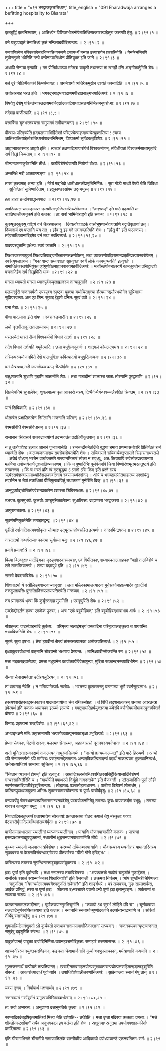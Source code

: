 +++
title = "०९१ भरद्वाजकृतातिथ्यम्"
title_english = "091 Bharadwaja arranges a befitting hospitality to Bharata"

+++


कृतबुद्धिं कृतनिश्चयम् । आतिथ्येन विशिष्टभोजनोपेतातिथिसत्काररूपहेतुना
फलमपि हेतुः  ॥  २।९१।१  ॥   

  

वने यदुपपद्यते तेनातिथ्यं कृतं नन्वित्यब्रवीदित्यन्वयः  ॥  २।९१।२  ॥   

  

वनवासित्वेन दरिद्रत्वादेतदधिकातिथ्यकरणे ऽसामर्थ्यं मन्यत इत्याशयेन
प्रहसन्निवेति । येनकेनचिदपि तुष्येस्तुष्टो भवेरिति मन्ये
वन्येनाप्यातिथ्येन प्रीतियुक्त इति जाने  ॥  २।९१।३  ॥   

  

अथापि सेनाया इत्यादि । मम प्रीतिर्यथारूपा ममेच्छा यादृशी तथारूपां तां
त्वमर्हो ऽसि अङ्गीकर्तुमिति शेषः  ॥  २।९१।४  ॥   

  

बलं दूरे निक्षिप्यैकाकी किमर्थमागतः । अयमेवार्थो व्यतिरेकमुखेन दर्श्यते
कस्मादिति  ॥  २।९१।५  ॥   

  

अत्रोत्तरमाह भरत इति । भगवद्भयाद्भगवदाश्रमपीडाप्रसङ्गभयादित्यर्थः  ॥ 
२।९१।६  ॥   

  

विषयेषु देशेषु
परिहर्तव्यास्तदाश्रमवर्तिवृक्षोदकादिबाधाप्रसङ्गनिमित्तमनुपरोध्याः  ॥ 
२।९१।७  ॥   

  

तदेवाह वाजीत्यादि  ॥  २।९१।८,९  ॥   

  

परमर्षिणा श्रुतभरतवचसा समुपागमं समीपानयनम्  ॥  २।९१।१०  ॥   

  

पीत्वापः परिमृज्येति हृदयङ्गमाभिर्द्विरोष्ठौ
परिमृज्येत्सकृदाचम्येत्युक्तरित्या ऽ ऽचम्य
आतिथ्यक्रियाहेतोरातिथ्यसंपादननिमित्तम्, विश्वकर्मा सृष्टिकर्तृविशेषः  ॥ 
२।९१।११  ॥   

  

आह्वानप्रकारमाह आह्वये इति । त्वष्टारं तक्षणादिव्यापारोपेतं
विश्वकर्माणम्, संविधीयतां विश्वकर्मसाध्यगृहादि सर्वं सिद्धं क्रियताम्  ॥ 
२।९१।१२  ॥   

  

त्रीन्यमवरुणकुबेरानिति तीर्थः । कार्यविशेषेष्वेषामपि नियोगो बोध्यः  ॥ 
२।९१।१३  ॥   

  

अन्तरिक्षे नदी आकाशगङ्गा  ॥  २।९१।१४  ॥   

  

तासां कृत्यमाह अन्या इति । मैरेयं मद्यभेदो धात्रीधातकीप्रभृतिनिर्मितः ।
सुरा गौडी माध्वी पैष्टी चेति त्रिविधा । सुनिष्ठितां सुनिष्पादिताम् ।
इक्षुकाण्डरसोपमं तद्वन्मधुरम्  ॥  २।९१।१५  ॥   

  

हहा हाहाः छन्दोवशाद्ध्रस्वपाठः  ॥  २।९१।१६,१७  ॥   

  

सपरिच्छदाः सालङ्काराः नृत्यगीताद्यपेक्षितपरिकरोपेताश्च । "ब्राह्मणम्"
इति पाठे बृहस्पतिं या उपतिष्ठन्तीत्यनुकर्ष इति कतकः । ताः सर्वा
भामिनीराह्वये इति संबन्धः  ॥  २।९१।१८  ॥   

  

कुरुषूत्तरकुरुषु यद्दिव्यं वनं चैत्ररथाख्यम् । दिव्यत्वोपपादकं
वासोभूषणान्येव पत्राणि यद्वर्तिवृक्षाणां तत् । दिव्यनार्य एव फलानि यत्र
तत् । इहैव तु इह वने एवागच्छत्विति शेषः । "इहैतु वै" इति पाठान्तरम् ।
तद्देवताधिष्ठानादिदमेव वनं तथा भवत्वित्यर्थः  ॥  २।९१।१९,२०  ॥   

  

पादपप्रच्युतानि वृक्षेभ्यः स्वयं जातानि  ॥  २।९१।२१  ॥   

  

शिक्षास्वरसमायुक्तं शिक्षाप्रतिपाद्यवर्णोच्चारणलक्षणोपेतम्, तथा
व्याकरणोपदिश्यमानप्रकृतिप्रत्ययस्वरोपेतम् । स्वरेत्युपलक्षणम् । "एकः
शब्दः सम्यग्ज्ञातः सुप्रयुक्तः स्वर्गे लोके कामधुग्भवति" इत्युक्तेः ।
समाधितेजस्तपोभिर्युक्त एवंगुणोपेतमाह्वानवाक्यमब्रवीदित्यर्थः ।
महर्षेस्तपोबलात्स्वर्गे कामधुक्त्वेन प्रसिद्धादपि वचनादिहैव सर्वं
सिद्धमिति भावः  ॥  २।९१।२२  ॥   

  

मनसा ध्यायतो मनसा ध्यानपूर्वककृताह्वानस्य तान्याहूतानि  ॥  २।९१।२३  ॥   

  

मलयदर्दुरौ चन्दनपर्वतौ उपस्पृश्य स्पृष्ट्वा युक्त्या यथोचितवृत्त्या
शैत्यमान्द्यसौरभयोगेन सुप्रियात्मा सुप्रियस्वरूपः अत एव शिनः सुखद ईदृशो
ऽनिलः सुखं ववौ  ॥  २।९१।२४  ॥   

  

घना मेघाः  ॥  २।९१।२५  ॥   

  

वीणा वाद्यमाना इति शेषः । स्वरान्ष़ड्जादीन्  ॥  २।९१।२६  ॥   

  

लयो नृत्तगीतानुगततालप्रमाणम्  ॥  २।९१।२७  ॥   

  

भरतस्येदं भारतं सैन्यं विश्वकर्मणो विधानं ददर्श  ॥  २।९१।२८  ॥   

  

तदेव विधानं दर्शयति बभूवेत्यादि । छन्ना बभूवेत्यनुकर्षः । शाद्बलं
कोमलतृणमत्र  ॥  २।९१।२९  ॥   

  

तस्मिन्पञ्चयोजनमिते देशे फलभूषिताः कपित्थादयो बभूवुरित्यन्वयः  ॥  २।९१।३०
 ॥   

  

वनं चैत्ररथम् नदी जातावेकवचनम् तीरजैर्वृक्षैः  ॥  २।९१।३१  ॥   

  

चतुःशालानि शुभ्राणि गृहाणि जातानीति शेषः । तथा गजादीनां शालाश्च जाताः
तोरणानि पुरद्वाराणि  ॥  २।९१।३२  ॥   

  

सितमेघनिभं सुधालेपेन, शुक्लमाल्यः कृत आकारो यस्य,
दिव्यैर्गन्धैर्गन्धवज्जलैरुक्षितं सिक्तम्  ॥  २।९१।३३  ॥   

  

यानं शिबिकादि  ॥  २।९१।३४  ॥   

  

धौतत्वेन प्रक्षालितत्वेन निर्मलानि भाजनानि यस्मिन्  ॥  २।९१।३५,३६  ॥   

  

वेश्मसंविधिं वेश्मसंविधानम्  ॥  २।९१।३७  ॥   

  

राजासनं सिंहासनं राजवद्राजयोग्यं तदभ्यवर्तत प्रदक्षिणीकृतवान्  ॥ 
२।९१।३८ ॥   

  

न तु तत्रोपविष्ट इत्याह आसनं पूजयामासेति । रामचन्द्रीयमेतदिति बुद्ध्या
रामाय प्रणम्यासनोपरि प्रितिष्ठितं रामं ध्यात्वेति शेषः । वालव्यजनमादाय
रामसेवाशेषतयेति शेषः । सचिवासने सचिवार्थक्लृप्तासने सिंहासनाधस्तले ।
अत्रेदं बोध्यम् भरतेन वाचोक्तमपि राज्यानभिलाषं लोका न श्रद्दध्युः, अतः
क्रिययापि सर्वलोकप्रत्यायनाय महर्षिणा तपोव्ययेनापीदृशमातिथ्यकरणम् । किं
च पुष्पादिभिः पूजेवेयमपि क्रिया विष्णोरंशभूतभरततुष्टये इति तत्करणम् ।
किं च भरतं प्रति त्वं दुष्टबुद्ध्या ऽ ऽगतो ऽसि किम् इति प्रश्ने तस्य
ऋषेरसर्वज्ञत्वासामार्थ्यादिशङ्कावारणाय स्वसामर्थ्यदर्शनम् । अपि च
भगवद्रामप्रीतिमाहात्म्यं प्रदर्शयितुं तद्दर्शनेन च तेषां तत्राधिकां
प्रीतिमुत्पादयितुं तथाकरणं मुनेरिति दिक्  ॥  २।९१।३९  ॥   

  

आनुपूर्व्याद्यथोचितोपवेशनप्रकारेण प्रशास्ता शिबिररक्षकः  ॥  २।९१।४०,४१
 ॥   

  

उभयतः कूलमुभयोः कूलयोः पाण्डुमृत्तिकालेपनाः सुधालिप्ताः ब्राह्मणस्य
भरद्वाजस्य  ॥  २।९१।४२  ॥   

  

आगुरागतवत्यः  ॥  २।९१।४३  ॥   

  

सुवर्णमणिमुक्तेनेति समाहारद्वन्द्वः  ॥  २।९१।४४  ॥   

  

गृहीतो दर्शनादिनात्मवशीकृतः सोन्मादः उद्भूतसन्तोषसहित इत्यर्थः ।
नन्दनमिन्द्रवनम्  ॥  २।९१।४५  ॥   

  

नारदादयो गन्धर्वराजाः कान्त्या सूर्यसमा ययुः  ॥  २।९१।४६,४७  ॥   

  

प्रयागे प्रयागक्षेत्रे  ॥  २।९१।४८  ॥   

  

बिल्वा बिल्ववृक्षाः मार्दङ्गिका मृदङ्गवादकरूपधराः, एवं विभीतकाः,
शम्याख्यतालग्राहकाः "वह्नौ तालविशेषे च शमे तालक्रियान्तरे । शम्या
यज्ञायुधे इति  ॥  २।९१।४९  ॥   

  

सरलो देवदारुविशेषः  ॥  २।९१।५०  ॥   

  

शिंशपादयो ये स्त्रीलिङ्गशब्दवाच्या वृक्षाः । लता मल्लिकामालत्यादयः
मुनेस्तपोमाहात्म्यादेव वृक्षादीनां तत्तद्रूपतापत्तिः
पुनर्लतादिरूपप्रत्यापत्तिश्चेति मन्तव्यम्  ॥  २।९१।५१  ॥   

  

तत्र प्रमदारूपं धृत्वा किं कुर्युस्तदाह सुरामिति । एवमूचुरिति शेषः  ॥ 
२।९१।५२  ॥   

  

उच्छोद्योद्वर्तनं कृत्वा एकमेकं पुरुषम् । अत्र "एकं बहुव्रीहिवत्" इति
बहुव्रीहिवद्भावाभाव आर्षः  ॥  २।९१।५३  ॥   

  

संवाहन्त्यः पादसंवाहनादि कुर्वत्यः । परिमृज्य जलार्द्रमङ्गं वस्त्रादिना
परिमृज्यालङ्कृत्य च पाययन्ति मध्वादिकमिति शेषः  ॥  २।९१।५४  ॥   

  

सुरभेः सुता वृषभाः । तेषां हयदीनां भोज्यं तांस्तत्तत्पालका
अभोजयन्नित्यर्थः  ॥  २।९१।५५  ॥   

  

इक्ष्वाकुवरयोधानां वाहनानि चोदयन्तो भक्षणाय प्रेरयन्तः ।
तानिक्ष्वादीन्भोजयन्ति स्म  ॥  २।९१।५६  ॥   

  

मत्ता मदकरद्रव्यसेवया, प्रमत्ता मधुपानेन कार्याकार्यविवेकशून्या, मुदिता
स्रक्चन्दनस्त्र्यादिभोगेन  ॥  २।९१।५७  ॥   

  

सैन्याः सैनासमवेताः उदीरयन्नुदैरयन्  ॥  २।९१।५८  ॥   

  

तां वाचमाह नैवेति । न गमिष्यामेत्यार्षः सलोपः । भरतस्य कुशलमस्तु
यत्संगत्या भूमौ स्वर्गसुखलाभः  ॥  २।९१।५९  ॥   

  

हस्त्यश्वारोहस्तद्बन्धकाश्च पादातरूपयोधाः चेन रथिकसंग्रहः । तं विधिं
तादृशसत्कारम् अनाथा अपरतन्त्रा इवेत्यर्थ इति कतकः अयाचका इत्यर्थः
इत्यन्ये । वक्तृ़णामतिहर्षयुक्ततया कवेरपि वर्णनीयमयीभावात्पुनरुक्तिर्न
दोषाय  ॥  २।९१।६०  ॥   

  

विनादः प्रहृष्टानां शब्दविशेषः  ॥  २।९१।६१,६२  ॥   

  

अभवद्भक्षणे मतिः क्लृप्तानामपि भक्ष्यसौष्ठवात्पुनराकाङ्क्षा ऽभूदित्यर्थः
 ॥  २।९१।६३  ॥   

  

प्रेष्याः सेवकाः, चेट्यो दास्यः, बलस्थाः सेनास्थाः, अहतवाससो
नूतनवस्त्रपरीधानाः  ॥  २।९१।६४  ॥   

  

अतो मुनिदत्तादन्यपदार्थं नाकल्पयन् नाभुञ्जन्नित्यर्थः । "नान्यो
ह्यन्यमकल्पयत्" इति पाठे हिरप्यर्थे । अन्यो ऽपि सेनामन्तर्गतो ऽपि
मार्गस्थः प्रसङ्गात्तद्देशमागतः अन्यमृषिकल्पितादन्यं पदार्थं नाकल्पयन्न
भुक्तवानित्यर्थः, अनेनात्याधिक्यं सामग्र्याः सूचितम्  ॥  २।९१।६५,६६  ॥   

  

"निष्ठानं व्यञ्जनं ज्ञेयम्" इति हलायुधः ।
आम्रादिफलसंबन्धिक्वथितरससिद्धैरित्याजादिविशेषणं गन्धरसान्वितैरिति च ।
"वार्यापीडे क्वाथरसे निर्यूहो नागदन्तके" इति वैजयन्ती । एतैराजादिभिः
पूर्णा लौहीः स्वर्णरजतादिपात्रीर्ददृशुरित्यन्वयः । लोहशब्दः
पञ्चलोहसाधारणः । पात्रीणां विशेषणं शोभार्थम् । कल्पितपुष्पध्वजयुक्ता
अभितः शुक्लस्यान्नस्यौदनस्य च पूर्णाः पात्रीर्ददृशुः  ॥  २।९१।६७,६८  ॥   

  

वनपार्श्वेषु चैत्ररथवनवत्प्रतिभासमानवनप्रदेशेषु पञ्चयोजनमितेषु तत्रत्याः
कूपाः पायसकर्दमा बभूवुः । तत्रत्या गावश्च कामदुघा बभूवुः  ॥  २।९१।६९  ॥   

  

निषादादिबलतृप्त्यर्थं प्रतापमात्रेण संस्कार्याः प्रतप्तास्तथा पिठरः
कपालं तेषु संस्कृताः पक्वाः पैठरास्तैर्मृगादिसंबन्धिमांसचयैर्वृताः  ॥ 
२।९१।७०  ॥   

  

पात्रीणामन्नाधाराणां स्थालीनां व्यञ्जनस्थालीनाम् । पात्राणि
भोजनपात्राणीति कतकः । पात्राणां हस्तप्रक्षालनाद्युपयुक्तानां, स्थालीनां
क्षुद्रजनपानपात्राणामिति तीर्थः  ॥  २।९१।७१  ॥   

  

कुम्भ्यः स्थाल्यो जलपानपात्रविशेषाः । करम्भ्यो दधिमन्थनपात्राणि ।
यौवनस्थस्य मथनोत्तरं यामान्तरितस्य सुपक्वस्य च केशरादिसंबन्धाद्गौरस्य
पीतवर्णस्य "पीतो गौरो हरिद्राभः" ।  

करित्थस्य तक्रस्य सुगन्धिनस्तादृशद्रव्यसंयुक्तस्य  ॥  २।९१।७२  ॥   

  

ह्रदाः पूर्णा इति पूर्वान्वयि । तथा रसालस्य तक्रविशेषस्य । "अपक्वतक्रं
सव्योषं चतुर्जातं गुडार्द्रकम् । सजीरकं रसालं स्यान्मज्जिका शिखरिण्यपि"
इति वैजयन्ती । तक्रमत्र निर्जलम् । व्योषं शुण्ठीमरीचिपिप्पल्यः ।
चतुर्जातम् "त्रिगन्धमेलात्वक्पत्रैश्चतुर्जातं सकेसरैः" इति शार्ङ्गधरे ।
पत्रं तजपत्रम्, गुडः खण्डशर्करा, आर्द्रकं प्रसिद्धं, तस्य च पूर्णा
ह्रदाः । श्वेतस्य दध्नश्चापरे पयसो ऽन्ये पूर्णा ह्रदा इत्यनुषङ्गः ।
शर्कराणां च सञ्चया राशयः  ॥  २।९१।७३  ॥   

  

कल्कानामामलकादीनाम् । चूर्णकषायान्सुरभिचूर्णानि । "कषायो ऽथ सुरभौ लोहिते
ऽपि च" । चूर्णकषाया नलदादिचूर्णक्वथितकषाया इति कतकः । स्नानानि
स्ननार्थान्युष्णोदकानि तदर्थान्यन्यद्रव्याणि च । सरितां तीर्थेषु
स्नानघट्टेषु  ॥  २।९१।७४  ॥   

  

शुक्लान्निर्मलानंशुमतो ऽग्रे कूर्चवतो दन्तधावनानामपामार्गादिकाष्ठानां
सञ्चयान् । चन्दनकल्कान्घृष्टचन्दनात् समुद्रेषु ददृशुरिति संबन्धः  ॥ 
२।९१।७५  ॥   

  

पादुकोपानहं पादुका दार्वादिनिर्मिताः उपानहश्चर्मादिकृताः समाहारे
टच्समासान्तः  ॥  २।९१।७६  ॥   

  

आञ्जनीरञ्जनयुक्तकरण्डिकाः, कङ्कतान्केशमार्जनानि
कूर्चान्श्मश्रुप्रसाधकान्, मर्मत्राणानि कवचनि  ॥  २।९१।७७  ॥   

  

भुक्तजरणार्थं यत्पीयते तत्प्रतिपानम् ।
खरादीनामवगाहनयोग्यसुखावतारान्पद्मोत्पलसहितान्ह्रदान्ददृशुरिति संबन्धः ।
आकाशेत्याद्यर्धं पूर्वान्वायि । उपाधिविशेषान्नीलवर्णानित्यर्थः ।
सुखेनाप्लवः स्नानं येषु तान्  ॥  २।९१।७८  ॥   

  

यवसं तृणम् । निर्वापार्थं भक्षणार्थम्  ॥  २।९१।७९  ॥   

  

स्वप्नकल्पं मर्त्यदुर्लभं द्रागुत्पन्नविचित्रपदार्थत्वात्  ॥  २।९१।८०,८१
 ॥   

  

ताः सर्वा अप्सरसः । अनुज्ञाप्य दत्तानुमतिकं कृत्वा  ॥  २।९१।८२  ॥   

  

स्वप्नादिवदेतदृषिकृतमातिथ्यं मिथ्या नेति दर्शयति-- तथैवेति । मत्ता
दृप्ता मदिरया उत्कटाः प्रमत्ताः । "मत्ते शौण्डोत्कटक्षीबाः" तथैव
अनुभवकाल इव वर्तन्त इति शेषः । स्रक्षूत्तमाः स्रगुत्तमा
उपभोगवशात्प्रकीर्णाः प्रमर्दिताश्च  ॥  २।९१।८३  ॥   

  

इति श्रीरामाभिरामे श्रीरामीये रामायणतिलके वाल्मीकीय आदिकाव्ये
ऽयोध्याकाण्डे एकनवतितमः सर्गः  ॥  २।९१  ॥   

  

  



